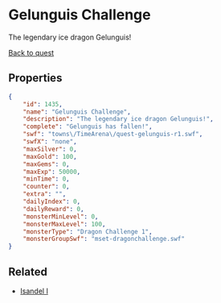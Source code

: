 # Gelunguis Challenge

The legendary ice dragon Gelunguis!

[Back to quest](../quests.md)

## Properties

```json
{
    "id": 1435,
    "name": "Gelunguis Challenge",
    "description": "The legendary ice dragon Gelunguis!",
    "complete": "Gelunguis has fallen!",
    "swf": "towns\/TimeArena\/quest-gelunguis-r1.swf",
    "swfX": "none",
    "maxSilver": 0,
    "maxGold": 100,
    "maxGems": 0,
    "maxExp": 50000,
    "minTime": 0,
    "counter": 0,
    "extra": "",
    "dailyIndex": 0,
    "dailyReward": 0,
    "monsterMinLevel": 0,
    "monsterMaxLevel": 100,
    "monsterType": "Dragon Challenge 1",
    "monsterGroupSwf": "mset-dragonchallenge.swf"
}
```

## Related

- [Isandel I](../items/17319-isandel-i.md)

